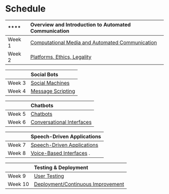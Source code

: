 # Schedule

| \*\*\*\* | **Overview and Introduction to Automated Communication**  |
| :--- | :--- |
|  Week 1 | [Computational Media and Automated Communication](../../modules/modules/content-types-and-uses-of-self-moving-computational-media/)      |
|  Week 2 | [Platforms, Ethics, Legality ](../../modules/modules/content-getting-communication-work-done-ethically-and-legally/)  |

|  | **Social Bots**                                                                                |
| :--- | :--- |
|  Week 3 | [Social Machines](../../modules/modules/content-machines-as-advocates/) |
|  Week 4 | [Message Scripting  ](../../modules/modules/week-4/) |

|  | **Chatbots** |
| :--- | :--- |
|  Week 5 | [Chatbots  ](../../modules/modules/week-5/) |
|  Week 6 | [Conversational Interfaces](../../modules/modules/week-6/)                                                      |

|  | **Speech-Driven Applications**                                                   |
| :--- | :--- |
|  Week 7 | [Speech-Driven Applications](../../modules/modules/week-7/) |
|  Week 8 | [Voice-Based Interfaces](../../modules/modules/week-8/) .  |

|  | **Testing & Deployment**      |
| :--- | :--- |
|  Week 9 | [User Testing ](../../modules/modules/week-9/) |
|  Week 10 | [Deployment/Continuous Improvement](../../modules/modules/week-10/)                                          |


